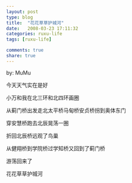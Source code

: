 ```yaml
---
layout: post
type: blog
title:  "花花草草护城河"
date:   2008-03-23 17:11:32
categories: ruxu-life
tags: [ruxu-life]

comments: true
share: true
---
```

by: MuMu

今天天气实在是好

小万和我在北三环和北四环画圈

从蓟门桥出发走北太平桥马甸桥安贞桥拐到奥体东门

穿安慧桥跑去北辰晃荡一圈

折回北辰桥远观了鸟巢

从健翔桥到学院桥过学知桥又回到了蓟门桥

游荡回来了

花花草草护城河
